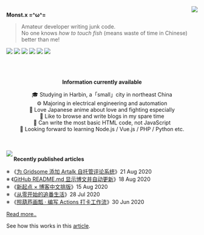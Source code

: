 <a href="https://github.com/anuraghazra/github-readme-stats">
  <img align="right" src="https://github-readme-stats.vercel.app/api?username=monsterxcn&show_icons=true&count_private=true&title_color=0366d6&text_color=24292e&icon_color=40c463&bg_color=fff" />
</a>

**Monst.x  =^ω^=**

> Amateur developer writing junk code. <br />
> No one knows *how to touch fish* (means waste of time in Chinese) better than me!

![](https://img.shields.io/badge/-HTML-e34f26?style=flat-square&logo=HTML5&labelColor=e34f26&logoColor=fff) ![](https://img.shields.io/badge/-CSS-1572b6?style=flat-square&logo=CSS3&labelColor=1572b6&logoColor=fff) ![](https://img.shields.io/badge/-JavaScript-f7df1e?style=flat-square&logo=JavaScript&labelColor=f7df1e&logoColor=fff) ![](https://img.shields.io/badge/-C/Cpp-a8b9cc?style=flat-square&logo=C&labelColor=a8b9cc&logoColor=fff) ![](https://img.shields.io/badge/-Python-3776ab?style=flat-square&logo=Python&labelColor=3776ab&logoColor=fff) ![](https://img.shields.io/badge/-VSCode-007acc?style=flat-square&logo=Visual%20Studio%20Code&labelColor=007acc&logoColor=fff)

<br />

<br />

<div align="center">

**Information currently available**

🎓 Studying in Harbin, a「small」city in northeast China <br />
⚙ Majoring in electrical engineering and automation <br />
🍻 Love Japanese anime about love and fighting especially <br />
📃 Like to browse and write blogs in my spare time <br />
💩 Can write the most basic HTML code, not JavaScript <br />
🎯 Looking forward to learning Node.js / Vue.js / PHP / Python etc.

</div>

<br />

<br />

<a href="https://github.com/anuraghazra/github-readme-stats">
  <img align="left" src="https://github-readme-stats.vercel.app/api/top-langs/?username=monsterxcn" />
</a>

**Recently published articles**

<!-- posts start -->

 ※ 《[为 Gridsome 添加 Artalk 自托管评论系统](https://blog.monsterx.cn/code/use-self-hosted-comment-system-in-gridsome/)》21 Aug 2020<br />
 ※ 《[GitHub README.md 显示博文并自动更新](https://blog.monsterx.cn/code/update-your-posts-in-readme/)》18 Aug 2020<br />
 ※ 《[新起点 × 博客中文排版](https://blog.monsterx.cn/life/new-start-with-gridsome/)》15 Aug 2020<br />
 ※ 《[从零开始的追番生活](https://blog.monsterx.cn/tech/auto-download-bangumi-with-aria2-rss/)》28 Jul 2020<br />
 ※ 《[照葫芦画瓢 · 编写 Actions 打卡工作流](https://blog.monsterx.cn/tech/modified-github-actions-4-heu-checkin/)》30 Jun 2020<br />


 [Read more..](https://blog.monsterx.cn/)

<!-- posts end -->

See how this works in this [article](https://blog.monsterx.cn/code/update-your-posts-in-readme/).
